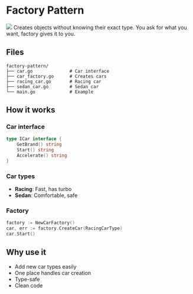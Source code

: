 # Factory Pattern
![](https://mermaid.ink/img/pako:eNrNVt2O20QUfhVrpEppSaJNtnGzVlmppNuqEiDUrbiAcDGxx1mr9kw0HpeGZaXugkDQCyQuueKCB1hWrBqWbXgF-404M57YY8dJWwkkcpF45vzM933nzHGOkcs8ghzkhjiO7wd4ynE0phZ81I41CgNChXWc78nPexEOaOumsXGEqReSEeYjTrAIGG3B8wPsCsbnbQuen8xnxAzwSMRoLDgWMqr1CL7aFqwDOtVuJ2NqopAeJoa7dwMqCPexS_b3jcQPifiAA5rWTZ2uavsIuIabbPj54YwQGQq5q7YDOg0okSyagg8F5qLJcM91SUgky-YwNqvt11jXSHcmktpaok4kWTVsa0JVOh1ScGmU4X8kX4NA22WtyfcYu2CqiygSPmEHFE9CkGbCWGjYMOHsE-w-xdMGcT4mXxYZ4WDZku9Q6w0cQZ0nEhA4iCQGjyoiab9XgtrO95B4mNbpuizyGRcfkmdNPeInJDzw_cCFS-7OLT9kWNi3DYcY-0TMH8OtptNaYUGP1Yn_phwjA_AGlwcV1OC0hlt6HRrQza5cv2R6VL3NgFETTg2t1Viz8ulFOGe8BiCZzYAJ8aSfrO3nX-igZiCMupyo5A2ApNylBZKVi_8InvJ7FH-Kw8DThjJr2abrcqrZUtGS0CSSzQCvBlPN4jpVD111VYNSN25Y6S_pX-kivUxfZ2fZaXoln630InuZvkqX8tdKF7CG1TmYrmHvD3D-MzvNzmB3kf2UZ9LvtU5n3-wAx_L10_tWTfDtYa4WGeJ0hm5ZC7fyBjRSqNeaCu6Wo7et1vqKQFLhdpvOVio7VhKT2FTnVyB7rhQCAbLvJGEQRIqVXmYvsm9zLaRSOikg6Ha_LrAE0SwkEZwTa_t6Vyr3CnszyCzUEvT_G75fAYwcSgsqBJXIXqjqXMD3a11A6yHTApVz-1anY-WwSDQhnoZUzLl1c3n4b5D6dzhmkX0P5F_KI2RHyA44zftCdcRiC8tCE7AknG4WpKkiW7KW_KD0qkm2-xd8Dfd3Lvh5TgbuyxIkvwJlLsFDKnMt78sVZDgHRcBRbtQLsa1DCnibnEqsP6teuJDVz36Aky7T67w0S6jVj7C8gtaAC7zMzixAriso7zggzEGubv43Rfu-qWAmi7qHhddJNPigNprywEOO4AlpI5hl8B8YlkhNuTESR8B1jBx49DB_OkZjegIxM0w_YyxahXGWTI-Q4-MwhlUy86CU-h93scsJ9QgfsYQK5PT7vYHKgpxj9Bw5nb1h9_adwcDeG9j9_rC_s9dGc-QM7a7d6w-Gg907Pdve2T1po6_Usb2uvTvo7fR2pWu_bw_tk38ALXQu1A)
Creates objects without knowing their exact type. You ask for what you want, factory gives it to you.

## Files

```
factory-pattern/
├── car.go              # Car interface
├── car_factory.go      # Creates cars
├── racing_car.go       # Racing car
├── sedan_car.go        # Sedan car
└── main.go             # Example
```

## How it works

### Car interface
```go
type ICar interface {
    GetBrand() string
    Start() string
    Accelerate() string
}
```

### Car types
- **Racing**: Fast, has turbo
- **Sedan**: Comfortable, safe

### Factory
```go
factory := NewCarFactory()
car, err := factory.CreateCar(RacingCarType)
car.Start()
```

## Why use it

- Add new car types easily
- One place handles car creation
- Type-safe
- Clean code


